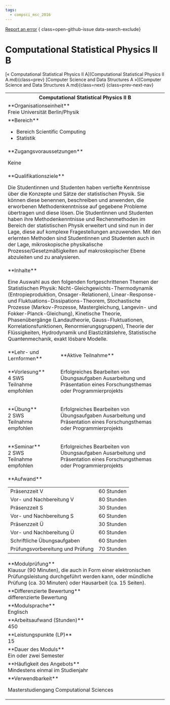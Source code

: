 ```yaml
---
tags:
  - compsci_msc_2016
---
```

[Report an error](https://github.com/SGSSGene/FUB-SUP/issues/new?title=Error%20in%20%22Computational%20Statistical%20Physics%20II%20B%22&body=There%20seems%20to%20be%20an%20error%20in%20module%20%22Computational%20Statistical%20Physics%20II%20B%22%2E%0A%0A%3CDescribe%20here%20a%20slightly%20more%20detailed%20description%20of%20what%20is%20wrong%3E&labels=bug)
{ class=open-github-issue data-search-exclude}

# Computational Statistical Physics II B

[« Computational Statistical Physics II A](Computational Statistical Physics II A.md){class=prev}
[Computer Science and Data Structures A »](Computer Science and Data Structures A.md){class=next}
{class=prev-next-nav}

<table markdown id="moduledesc">
<tr markdown class="moduledesc_head"><th colspan="2">Computational Statistical Physics II B </th></tr>
<tr markdown><td colspan="2">**Organisationseinheit**   <br>Freie Universität Berlin/Physik</td></tr>

<tr markdown><td colspan="2">**Bereich**<br>


- Bereich Scientific Computing
- Statistik

</td></tr>

<tr markdown><td colspan="2">**Zugangsvoraussetzungen** <br>

Keine


</td></tr>
<tr markdown><td colspan="2">**Qualifikationsziele**    <br>

Die Studentinnen und Studenten haben vertiefte Kenntnisse über die Konzepte
und Sätze der statistischen Physik. Sie können diese benennen, beschreiben
und anwenden, die erworbenen Methodenkenntnisse auf gegebene Probleme
übertragen und diese lösen. Die Studentinnen und Studenten haben ihre
Methodenkenntnisse und Rechenmethoden im Bereich der statistischen Physik
erweitert und sind nun in der Lage, diese auf komplexe Fragestellungen
anzuwenden. Mit den erlernten Methoden sind Studentinnen und Studenten auch
in der Lage, mikroskopische physikalische Prozesse/Gesetzmäßigkeiten auf
makroskopischer Ebene abzuleiten und zu analysieren.


</td></tr>
<tr markdown><td colspan="2">**Inhalte**                <br>

Eine Auswahl aus den folgenden fortgeschrittenen Themen der Statistischen
Physik: Nicht-Gleichgewichts-Thermodynamik (Entropieproduktion,
Onsager-Relationen), Linear-Response- und Fluktuations-Dissipations-Theorem,
Stochastische Prozesse (Markov-Prozesse, Mastergleichung, Langevin- und
Fokker-Planck-Gleichung), Kinetische Theorie, Phasenübergänge
(Landautheorie, Gauss-Fluktuationen, Korrelationsfunktionen,
Renormierungsgruppen), Theorie der Flüssigkeiten, Hydrodynamik und
Elastizitätslehre, Statistische Quantenmechanik, exakt lösbare Modelle.


</td></tr>

<tr markdown><td>**Lehr- und Lernformen**</td><td>**Aktive Teilnahme**</td></tr>
<tr markdown><td> **Vorlesung** <br>4 SWS <br> Teilnahme empfohlen</td><td>

Erfolgreiches Bearbeiten von Übungsaufgaben
Ausarbeitung und Präsentation eines Forschungsthemas oder Programmierprojekts
</td></tr>
<tr markdown><td> **Übung** <br>2 SWS <br> Teilnahme empfohlen</td><td>

Erfolgreiches Bearbeiten von Übungsaufgaben
Ausarbeitung und Präsentation eines Forschungsthemas oder Programmierprojekts
</td></tr>
<tr markdown><td> **Seminar** <br>2 SWS <br> Teilnahme empfohlen</td><td>

Erfolgreiches Bearbeiten von Übungsaufgaben
Ausarbeitung und Präsentation eines Forschungsthemas oder Programmierprojekts
</td></tr>
<tr markdown><td colspan="2">**Aufwand**                <br>
<table class="aufwand_table">
<tr><td>Präsenzzeit V</td><td>60 Stunden</td></tr>
<tr><td>Vor- und Nachbereitung V</td><td>80 Stunden</td></tr>
<tr><td>Präsenzzeit S</td><td>30 Stunden</td></tr>
<tr><td>Vor- und Nachbereitung S</td><td>60 Stunden</td></tr>
<tr><td>Präsenzzeit Ü</td><td>30 Stunden</td></tr>
<tr><td>Vor- und Nachbereitung Ü</td><td>60 Stunden</td></tr>
<tr><td>Schriftliche Übungsaufgaben</td><td>60 Stunden</td></tr>
<tr><td>Prüfungsvorbereitung und Prüfung</td><td>70 Stunden</td></tr>
</table>

</td></tr>
<tr markdown><td colspan="2">**Modulprüfung**             <br>Klausur (90 Minuten), die auch in Form einer elektronischen Prüfungsleistung
durchgeführt werden kann, oder mündliche Prüfung (ca. 30 Minuten) oder
Hausarbeit (ca. 15 Seiten).


</td></tr>
<tr markdown><td colspan="2">**Differenzierte Bewertung** <br>differenzierte Bewertung

</td></tr>
<tr markdown><td colspan="2">**Modulsprache**             <br>Englisch</td></tr>
<tr markdown><td colspan="2">**Arbeitsaufwand (Stunden)** <br>450</td></tr>
<tr markdown><td colspan="2">**Leistungspunkte (LP)**     <br>15</td></tr>
<tr markdown><td colspan="2">**Dauer des Moduls**         <br>Ein oder zwei Semester</td></tr>
<tr markdown><td colspan="2">**Häufigkeit des Angebots**  <br>Mindestens einmal im Studienjahr</td></tr>
<tr markdown><td colspan="2">**Verwendbarkeit**           <br>

Masterstudiengang Computational Sciences


</td></tr>

</table>

